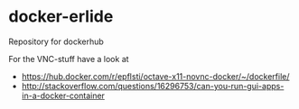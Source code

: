 # docker-erlide
Repository for dockerhub


For the VNC-stuff have a look at 
- https://hub.docker.com/r/epflsti/octave-x11-novnc-docker/~/dockerfile/
- http://stackoverflow.com/questions/16296753/can-you-run-gui-apps-in-a-docker-container
